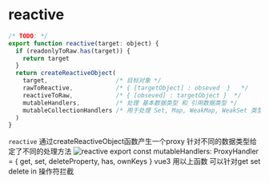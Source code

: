 # reactive
```js
/* TODO: */
export function reactive(target: object) {
  if (readonlyToRaw.has(target)) {
    return target
  }
  return createReactiveObject(
    target,                   /* 目标对象 */
    rawToReactive,            /* { [targetObject] : obseved  }   */
    reactiveToRaw,            /* { [obseved] : targetObject }  */
    mutableHandlers,          /* 处理 基本数据类型 和 引用数据类型 */
    mutableCollectionHandlers /* 用于处理 Set, Map, WeakMap, WeakSet 类型 */
  )
}
```
`reactive` 通过createReactiveObject函数产生一个proxy 针对不同的数据类型给定了不同的处理方法
![reactive](https://www.jianshu.com/p/51745a0fe3af?u_atoken=1dcb8028-0308-4ee2-a27f-ec61e109eea5&u_asession=01_WPSCk5j-1n3KfRiwudrTMhVJly7W0K0IRO2Xhk_yMk2fD71D0e4I8OQFWOUhFO0X0KNBwm7Lovlpxjd_P_q4JsKWYrT3W_NKPr8w6oU7K_BaBcoE_y2jCxWTFaiqY6BnHmbkqVcEgdObpAroqY1_GBkFo3NEHBv0PZUm6pbxQU&u_asig=05zOyEpzkQtID72ACuBpeb8Jwg3a4RCVuJuAgsTB_3NQIS71_WM-zGxUjeU9RLta7xLQ0OIlXmH-p3N7qzL5CNYf2TYjisNu570rl33MmPrxdPWdk4uYOZZvtky099iVEnrH1UsHnP5JsKZ2BlMpjviLtr0NmKC4ePYl2OVwD0kqb9JS7q8ZD7Xtz2Ly-b0kmuyAKRFSVJkkdwVUnyHAIJzSzZ5-UUwBhtwUiMrhnC9LD5NqL4gh3telhhfajjek846xbSxAaWh9ph0bRUFW-6vO3h9VXwMyh6PgyDIVSG1W_Z0xSoxz5aAfuxphdIUx_aA_EfRCNG5Eh4CmV7Kcr19wOuOBXxKng-RdygKlkryXVMA6DkreYUlDakD1sIzl03mWspDxyAEEo4kbsryBKb9Q&u_aref=ozLydiHzKyVbP5PkJ%2FazsSe8YzQ%3D)
export const mutableHandlers: ProxyHandler<object> = {
  get,
  set,
  deleteProperty,
  has,
  ownKeys
}
vue3 用以上函数 可以针对get set delete in 操作符拦截